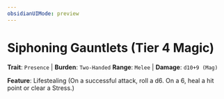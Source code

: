 ```yaml
---
obsidianUIMode: preview
---
```

# Siphoning Gauntlets (Tier 4 Magic)

**Trait**: `Presence` | **Burden**: `Two-Handed`
**Range**: `Melee` | **Damage**: `d10+9 (Mag)`

**Feature**: Lifestealing (On a successful attack, roll a d6. On a 6, heal a hit point or clear a Stress.)
